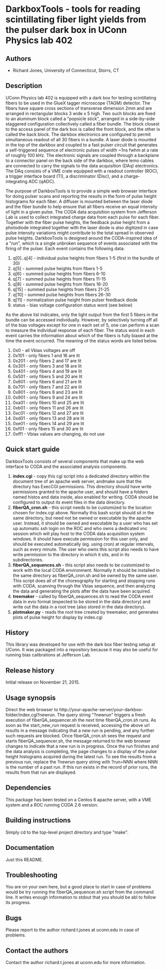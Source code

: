 # DarkboxTools - tools for reading scintillating fiber light yields from the pulser dark box in UConn Physics lab 402

## Authors

* Richard Jones, University of Connecticut, Storrs, CT

## Description

UConn Physics lab 402 is equipped with a dark box for testing scintillating fibers to be used in the GlueX tagger microscope (TAGM) detector. The fibers have square cross sections of transverse dimension 2mm and are arranged in rectangular blocks 3 wide x 5 high. Two such blocks are fixed to an aluminum block called a "popsicle stick", arranged in a side-by-side staggered configuration collectively called a fiber bundle. The block closest to the access panel of the dark box is called the front block, and the other is called the back block. The darkbox electronics are configured to permit simultaneous readout of all 30 fibers in a bundle. A laser diode is mounted in the top of the darkbox and coupled to a fast pulser circuit that generates a self-triggered sequence of electronic pulses of width ~1ns fwhm at a rate of roughly 100 kHz. The electronic signals are coupled through a backplane to a connector panel on the back side of the darkbox, where lemo cables are connected to carry the signals to the data acquisition (DAq) electronics. The DAq consists of a VME crate equipped with a readout controller (ROC), a trigger interface board (TI), a discriminator (Disc), and a charge-integrating ADC (qADC).

The purpose of DarkboxTools is to provide a simple web browser interface for doing pulser scans and reporting the results in the form of pulse height histograms for each fiber. A diffuser is mounted between the laser diode and the fiber bundle to help ensure that all fibers receive an equal intensity of light in a given pulse. The CODA data acquisition system from Jefferson Lab is used to collect integrated charge data from each pulse for each fiber. Together with the fiber pulse heights, the feedback pulse height from a photodiode integrated together with the laser diode is also digitized in case pulse intensity variations might contribute to the total spread in observed pulse heights. DarkboxTools is designed around the CODA-inspired idea of a "run", which is a single unbroken sequence of events associated with the firing of the pulser. Each event contains the following data:

1. q[0]..q[4] - individual pulse heights from fibers 1-5 (first in the bundle of 30)
2. q[5] - summed pulse heights from fibers 1-5
3. q[6] - summed pulse heights from fibers 6-10
4. q[7] - summed pulse heights from fibers 11-15
5. q[8] - summed pulse heights from fibers 16-20
6. q[15] - summed pulse heights from fibers 21-25
7. q[10] - summed pulse heights from fibers 26-30
8. q[11] - normalization pulse height from pulser feedback diode
9. status - bias voltage configuration status word (see below)

As the above list indicates, only the light output from the first 5 fibers in the bundle can be accessed individually. However, by selectively turning off all of the bias voltages except for one in each set of 5, one can perform a scan to measure the individual response of each fiber. The status word in each event carries the information about which of the fibers is fully biased at the time the event occurred. The meaning of the status words are listed below.
1. 0x0 - all Vbias voltages are off
2. 0x101 - only fibers 1 and 16 are lit
3. 0x201 - only fibers 2 and 17 are lit
4. 0x301 - only fibers 3 and 18 are lit
5. 0x401 - only fibers 4 and 19 are lit
6. 0x501 - only fibers 5 and 20 are lit
7. 0x601 - only fibers 6 and 21 are lit
8. 0x701 - only fibers 7 and 22 are lit
9. 0x801 - only fibers 8 and 23 are lit
10. 0x901 - only fibers 9 and 24 are lit
11. 0xa01 - only fibers 10 and 25 are lit
12. 0xb01 - only fibers 11 and 26 are lit
13. 0xc01 - only fibers 12 and 27 are lit
14. 0xd01 - only fibers 13 and 28 are lit
15. 0xe01 - only fibers 14 and 29 are lit
16. 0xf01 - only fibers 15 and 30 are lit
16. 0xff1 - Vbias values are changing, do not use

## Quick start guide

DarkboxTools consists of several components that make up the web interface to CODA and the associated analysis components.

1. **index.cgi** - copy this cgi script into a dedicated directory within the document tree of an apache web server, andmake sure that the directory has ExecCGI permissions. This directory should have write permissions granted to the apache user, and should have a folders named histos and data inside, also enabled for writing. CODA should be configured to output its event files in the data directory.
2. **fiberQA_cron.sh** - this script needs to be customized to the location chosen for index.cgi above. Normally this bash script should sit in the same directory, but need not be owned or executable by the apache user. Instead, it should be owned and executable by a user who has set up automatic ssh login on the ROC and who owns a dedicated vnc session which will play host to the CODA data acquisition system windows. It should have execute permission for this user only, and should be executed automatically (eg. using cron) at regular intervals, such as every minute. The user who owns this script also needs to have write permission to the directory in which it sits, and in its subdirectories.
2. **fiberQA_sequences.sh** - this script also needs to be customized to work with the local CODA environment. Normally it should be installed in the same directory as fiberQA_cron.sh and be owned by the same user. This script does all of the choreography for starting and stopping runs with CODA, scanning through the Vbias sequence, and then analyzing the data and generating the plots after the data have been acquired.
3. **treemaker** - called by fiberQA_sequences.sh to read the CODA event data in evio format (expected to be stored in the data directory) and write out the data in a root tree (also stored in the data directory).
4. **plotmaker.py** - reads the root tree created by treemaker, and generates plots of pulse height for display by index.cgi

## History

This library was developed for use with the dark box fiber testing setup at UConn.  It was packaged into a repository because it may also be useful for running bias calibrations at Jefferson Lab.

## Release history

Initial release on November 21, 2015.

## Usage synopsis

Direct the web browser to http://your-apache-server/your-darkbox-folder/index.cgi?newrun. The query string "?newrun" triggers a fresh execution of fiberQA_sequencer.sh the next time fiberQA_cron.sh runs. As soon as the start_new_run request is received, accessing the above url results in a message indicating that a new run is pending, and any further such requests are blocked. Once fiberQA_cron.sh sees the request and starts fiberQA_sequencer.sh, the message returned to the web browser changes to indicate that a new run is in progress. Once the run finishes and the data analysis is completing, the page changes to a display of the pulse height histograms acquired during the latest run. To see the results from a previous run, replace the ?newrun query string with ?run=NNN where NNN is the number of a past run. If this run exists in the record of prior runs, the results from that run are displayed.

## Dependencies

This package has been tested on a Centos 6 apache server, with a VME system and a ROC running CODA 2.6 version.

## Building instructions

Simply cd to the top-level project directory and type "make".

## Documentation

Just this README.

## Troubleshooting

You are on your own here, but a good place to start in case of problems would be try running the fiberQA_sequencer.sh script from the command line. It writes enough information to stdout that you should be abl to follow its progress.

## Bugs

Please report to the author richard.t.jones at uconn.edu in case of problems.

## Contact the authors

Contact the author richard.t.jones at uconn.edu for more information.
